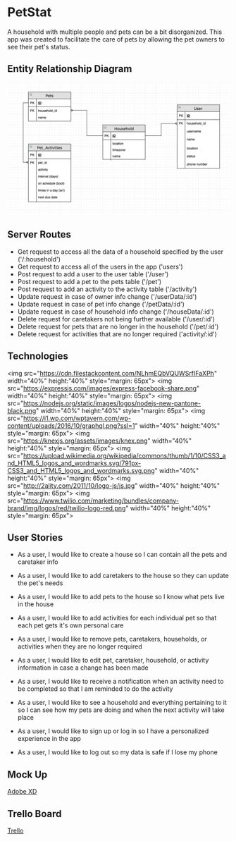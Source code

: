 # PetStat

A household with multiple people and pets can be a bit disorganized. This app was created to facilitate the care of pets by allowing the pet owners to see their pet's status.

## Entity Relationship Diagram
![Entity Relationship Diagram](erd.png)

## Server Routes
- Get request to access all the data of a household specified by the user
    ('/:household')
- Get request to access all of the users in the app
    ('users')
- Post request to add a user to the user table
    ('/user')
- Post request to add a pet to the pets table
    ('/pet')
- Post request to add an activity to the activity table
    ('/activity')
- Update request in case of owner info change
    ('/userData/:id')
- Update request in case of pet info change
    ('/petData/:id')
- Update request in case of household info change
    ('/houseData/:id')
- Delete request for caretakers not being further available
    ('/user/:id')
- Delete request for pets that are no longer in the household
    ('/pet/:id')
- Delete request for activities that are no longer required
    ('activity/:id')

## Technologies
<img src="https://cdn.filestackcontent.com/NLhmEQbVQUWSrfIFaXPh" width="40%" height:"40%" style="margin: 65px">
<img src="https://expressjs.com/images/express-facebook-share.png" width="40%" height:"40%" style="margin: 65px">
<img src="https://nodejs.org/static/images/logos/nodejs-new-pantone-black.png" width="40%" height:"40%" style="margin: 65px">
<img src="https://i1.wp.com/wptavern.com/wp-content/uploads/2016/10/graphql.png?ssl=1" width="40%" height:"40%" style="margin: 65px">
<img src="https://knexjs.org/assets/images/knex.png" width="40%" height:"40%" style="margin: 65px">
<img src="https://upload.wikimedia.org/wikipedia/commons/thumb/1/10/CSS3_and_HTML5_logos_and_wordmarks.svg/791px-CSS3_and_HTML5_logos_and_wordmarks.svg.png" width="40%" height:"40%" style="margin: 65px">
<img src="http://2ality.com/2011/10/logo-js/js.jpg" width="40%" height:"40%" style="margin: 65px">
<img src="https://www.twilio.com/marketing/bundles/company-brand/img/logos/red/twilio-logo-red.png" width="40%" height:"40%" style="margin: 65px">

## User Stories

- As a user, I would like to create a house so I can contain all the pets and caretaker info

- As a user, I would like to add caretakers to the house so they can update the pet's needs

- As a user, I would like to add pets to the house so I know what pets live in the house

- As a user, I would like to add activities for each individual pet so that each pet gets it's own personal care

- As a user, I would like to remove pets, caretakers, households, or activities when they are no longer required

- As a user, I would like to edit pet, caretaker, household, or activity information in case a change has been made

- As a user, I would like to receive a notification when an activity need to be completed so that I am reminded to do the activity

- As a user, I would like to see a household and everything pertaining to it so I can see how my pets are doing and when the next activity will take place

- As a user, I would like to sign up or log in so I have a personalized experience in the app

- As a user, I would like to log out so my data is safe if I lose my phone

## Mock Up
[Adobe XD](https://xd.adobe.com/view/24a0eda8-c5c7-4ea6-7540-bebbe1860c0b-5291/)

## Trello Board
[Trello](https://trello.com/b/6uBnQbyQ/petstat)
